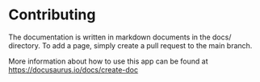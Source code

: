 # Contributing 

The documentation is written in markdown documents in the docs/ directory. To add a page, simply create a pull request to the main branch. 

More information about how to use this app can be found at https://docusaurus.io/docs/create-doc
